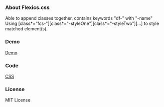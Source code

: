 
### About Flexics.css
Able to append classes together, contains keywords "df-" with "-name"
Using [class*="fcs-"][class*="-styleOne"][class*="-styleTwo"][...] to style matched element(s).

### Demo
[Demo](http://flexics.github.io/)

### Code
[CSS](https://raw.githubusercontent.com/flexics/flexics.github.io/master/stylesheets/dashflexics.css)

### License
MIT License

